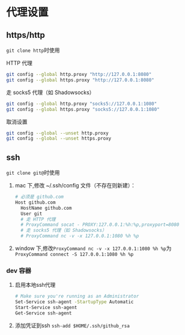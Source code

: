 # 代理设置

## https/http

`git clone http`时使用

HTTP 代理

```sh
git config --global http.proxy "http://127.0.0.1:8080"
git config --global https.proxy "http://127.0.0.1:8080"
```

走 socks5 代理（如 Shadowsocks）

```sh
git config --global http.proxy "socks5://127.0.0.1:1080"
git config --global https.proxy "socks5://127.0.0.1:1080"
```

取消设置

```sh
git config --global --unset http.proxy
git config --global --unset https.proxy
```

## ssh

`git clone git@`时使用

1. mac 下,修改 ~/.ssh/config 文件（不存在则新建）：

   ```sh
   # 必须是 github.com
   Host github.com
     HostName github.com
     User git
     # 走 HTTP 代理
     # ProxyCommand socat - PROXY:127.0.0.1:%h:%p,proxyport=8080
     # 走 socks5 代理（如 Shadowsocks）
     # ProxyCommand nc -v -x 127.0.0.1:1080 %h %p
   ```

2. window 下,修改`ProxyCommand nc -v -x 127.0.0.1:1080 %h %p`为`ProxyCommand connect -S 127.0.0.1:1080 %h %p`

### dev 容器

1. 启用本地ssh代理

   ```sh
   # Make sure you're running as an Administrator
   Set-Service ssh-agent -StartupType Automatic
   Start-Service ssh-agent
   Get-Service ssh-agent
   ```

2. 添加凭证到ssh
`ssh-add $HOME/.ssh/github_rsa`
